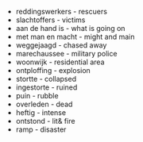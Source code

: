 
* reddingswerkers - rescuers
* slachtoffers - victims
* aan de hand is - what is going on
* met man en macht - might and main
* weggejaagd - chased away
* marechaussee - military police
* woonwijk - residential area
* ontploffing - explosion
* stortte - collapsed
* ingestorte - ruined
* puin - rubble
* overleden - dead
* heftig - intense
* ontstond - lit& fire
* ramp - disaster